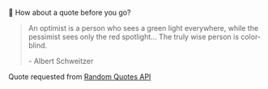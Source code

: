 📣 How about a quote before you go?

> An optimist is a person who sees a green light everywhere, while the pessimist sees only the red spotlight... The truly wise person is color-blind.
>
> <p>- Albert Schweitzer</p>

Quote requested from [Random Quotes API](https://github.com/lukePeavey/quotable)
